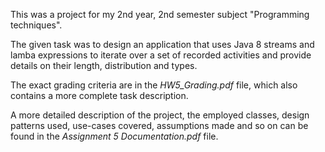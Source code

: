 This was a project for my 2nd year, 2nd semester subject "Programming techniques".

The given task was to design an application that uses Java 8 streams and lamba expressions to iterate over a set of recorded activities and provide details on their length, distribution and types.

The exact grading criteria are in the _HW5_Grading.pdf_ file, which also contains a more complete task description.

A more detailed description of the project, the employed classes, design patterns used, use-cases covered, assumptions made and so on can be found in the _Assignment 5 Documentation.pdf_ file.